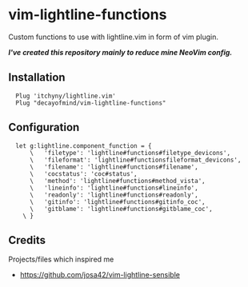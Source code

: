 # vim-lightline-functions

Custom functions to use with lightline.vim in form of vim plugin.

___I've created this repository mainly to reduce mine NeoVim config.___

## Installation

```
  Plug 'itchyny/lightline.vim'
  Plug "decayofmind/vim-lightline-functions"
```

## Configuration

```viml
  let g:lightline.component_function = {
      \   'filetype': 'lightline#functions#filetype_devicons',
      \   'fileformat': 'lightline#functionsfileformat_devicons',
      \   'filename': 'lightline#functions#filename',
      \   'cocstatus': 'coc#status',
      \   'method': 'lightline#functions#method_vista',
      \   'lineinfo': 'lightline#functions#lineinfo',
      \   'readonly': 'lightline#functions#readonly',
      \   'gitinfo': 'lightline#functions#gitinfo_coc',
      \   'gitblame': 'lightline#functions#gitblame_coc',
    \ }
```

## Credits

Projects/files which inspired me

* https://github.com/josa42/vim-lightline-sensible
